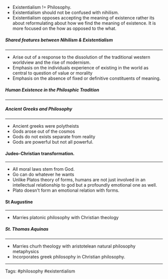 - Existentialism != Philosophy. 
- Existentialism should not be confused with nihilism.
- Existentialism opposes accepting the meaning of existence rather its about reformulating about how we find the meaning of existence. It is more focused on the how as opposed to the what. 


##### Shared features between Nihilism & Existentialism 
___
- Arise out of a response to the dissolution of the traditional western worldview and the rise of modernism. 
- Emphasis on the individuals experience of existing in the world as central to question of value or morality 
- Emphasis on the absence of fixed or definitive constituents of meaning. 

##### Human Existence in the Philosphic Tradition 
____



##### Ancient Greeks and Philosophy 
____
- Ancient greeks were polytheists
- Gods arose out of the cosmos 
- Gods do not exists separate from reality 
- Gods are powerful but not all powerful. 

#### Judeo-Christian transformation. 
___
- All moral laws stem from God. 
- Go can do whatever he wants 
- Unlike Platos theory of forms, humans are not just involved in an intellectual relationship to god but a profoundly emotional one as well. 
- Plato doesn't form an emotional relation with forms.  


#### St Augustine 
____
- Marries platonic philosophy with Christian theology 

##### St. Thomas Aquinas
____
- Marries churh theology with aristotelean natural philosophy metaphysics
- Incorporates greek philosophy in Christian philosophy. 
___
Tags: #philosophy #existentialism